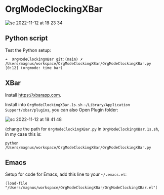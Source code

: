 # OrgModeClockingXBar

![sc 2022-11-12 at 18 23 34](https://user-images.githubusercontent.com/118740/201486665-a53e8f4f-9450-4be4-953c-5571b30dd033.jpg)

## Python script
Test the Python setup:

	➜  OrgModeClockingXBar git:(main) ✗ /Users/magnus/workspace/OrgModeClockingXBar/OrgModeClockingXBar.py
	[0:12] (orgmode: time bar)

## XBar
Install https://xbarapp.com.

Install into `OrgModeClockingXBar.1s.sh` `~/Library/Application Support/xbar/plugins`, you can also Open Plugin folder:

![sc 2022-11-12 at 18 41 48](https://user-images.githubusercontent.com/118740/201487364-c498bc2d-4d90-45d3-bc28-25b68227e3cc.jpg)

(change the path for `OrgModeClockingXBar.py` in `OrgModeClockingXBar.1s.sh`, in my case this is:

	python /Users/magnus/workspace/OrgModeClockingXBar/OrgModeClockingXBar.py

## Emacs
Setup for code for Emacs, add this line to your `~/.emacs.el`:

	(load-file "/Users/magnus/workspace/OrgModeClockingXBar/OrgModeClockingXBar.el")

